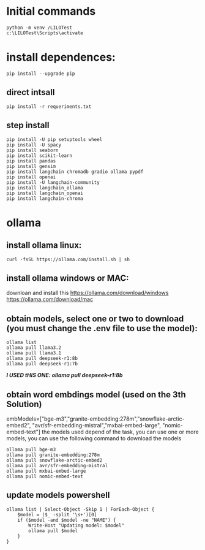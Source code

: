 # Initial commands
```
python -m venv /LILOTest
c:\LILOTest\Scripts\activate
```
# install dependences:
```
pip install --upgrade pip
```
## direct intsall
```
pip install -r requeriments.txt
```
## step install
```
pip install -U pip setuptools wheel
pip install -U spacy
pip install seaborn
pip install scikit-learn
pip install pandas
pip install gensim
pip install langchain chromadb gradio ollama pypdf
pip install openai
pip install -U langchain-community
pip install langchain_ollama
pip install langchain_openai
pip install langchain-chroma
```

# ollama
## install ollama linux:
```
curl -fsSL https://ollama.com/install.sh | sh 
```

## install ollama windows or MAC:
downloan and install this https://ollama.com/download/windows
https://ollama.com/download/mac

## obtain models, select one or two to download (you must change the .env file to use the model):
```
ollama list
ollama pull llama3.2
ollama pull llama3.1
ollama pull deepseek-r1:8b
ollama pull deepseek-r1:7b
```
**_I USED tHIS ONE: ollama pull deepseek-r1:8b_**


## obtain word embdings model (used on the 3th Solution)
embModels=["bge-m3","granite-embedding:278m","snowflake-arctic-embed2", "avr/sfr-embedding-mistral","mxbai-embed-large", "nomic-embed-text"] the models used depend of the task, you can use one or more models, you can use the following command to download the models
```
ollama pull bge-m3
ollama pull granite-embedding:278m
ollama pull snowflake-arctic-embed2
ollama pull avr/sfr-embedding-mistral
ollama pull mxbai-embed-large
ollama pull nomic-embed-text
```


## update models powershell
```
ollama list | Select-Object -Skip 1 | ForEach-Object {
    $model = ($_ -split '\s+')[0]
    if ($model -and $model -ne "NAME") {
        Write-Host "Updating model: $model"
        ollama pull $model
    }
}
```
